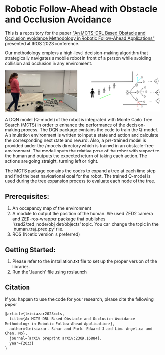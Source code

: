 # Robotic Follow-Ahead with Obstacle and Occlusion Avoidance
This is a repository for the paper ["An MCTS-DRL Based Obstacle and Occlusion Avoidance Methodology in Robotic Follow-Ahead Applications"](https://arxiv.org/pdf/2309.16884.pdf) presented at IROS 2023 conference. 


Our methodology employs a high-level decision-making algorithm that strategically navigates a mobile robot in front of a person while 
avoiding collision and occlusion in any environment.

![alt text](images/Abstract-image.png)


A DQN model (Q-model) of the robot is integrated with Monte Carlo Tree Search (MCTS) in order to enhance the performance of the decision-making process. 
The DQN package contains the code to train the Q-model. A simulation environment is written to input a state and action and calculate the corresponding next state and reward. Also, a pre-trained model is provided under the /models directory which is trained in an obstacle-free environment. The model inputs the relative pose of the robot with respect to the human and outputs the expected return of taking each action. The actions are going straight, turning left or right.

The MCTS package contains the codes to expand a tree at each time step and find the best navigational goal for the robot. The trained Q-model is used during the tree expansion process to evaluate each node of the tree.

## Prerequisites:
1. An occupancy map of the environment
2. A module to output the position of the human. We used ZED2 camera and ZED-ros-wrapper package that publishes '/zed2/zed_node/obj_det/objects' topic. You can change the topic in the 'human_traj_pred.py' file.
3. ROS (Noetic version is preferred)

## Getting Started:
1. Please refer to the installation.txt file to set up the proper version of the libraries.
2. Run the '.launch' file using roslaunch 




## Citation
If you happen to use the code for your research, please cite the following paper

```
@article{leisiazar2023mcts,
  title={An MCTS-DRL Based Obstacle and Occlusion Avoidance Methodology in Robotic Follow-Ahead Applications},
  author={Leisiazar, Sahar and Park, Edward J and Lim, Angelica and Chen, Mo},
  journal={arXiv preprint arXiv:2309.16884},
  year={2023}
}

```
